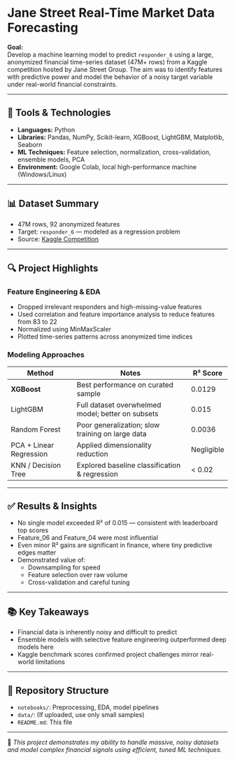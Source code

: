 # Jane Street Real-Time Market Data Forecasting

**Goal:**  
Develop a machine learning model to predict `responder_6` using a large, anonymized financial time-series dataset (47M+ rows) from a Kaggle competition hosted by Jane Street Group. The aim was to identify features with predictive power and model the behavior of a noisy target variable under real-world financial constraints.

---

## 🧰 Tools & Technologies
- **Languages:** Python  
- **Libraries:** Pandas, NumPy, Scikit-learn, XGBoost, LightGBM, Matplotlib, Seaborn  
- **ML Techniques:** Feature selection, normalization, cross-validation, ensemble models, PCA  
- **Environment:** Google Colab, local high-performance machine (Windows/Linux)

---

## 📊 Dataset Summary
- 47M rows, 92 anonymized features
- Target: `responder_6` — modeled as a regression problem
- Source: [Kaggle Competition](https://www.kaggle.com/competitions/jane-street-market-prediction)

---

## 🔍 Project Highlights

### Feature Engineering & EDA
- Dropped irrelevant responders and high-missing-value features
- Used correlation and feature importance analysis to reduce features from 83 to 22
- Normalized using MinMaxScaler
- Plotted time-series patterns across anonymized time indices

### Modeling Approaches
| Method         | Notes                                                 | R² Score |
|----------------|--------------------------------------------------------|----------|
| **XGBoost**     | Best performance on curated sample                    | 0.0129   |
| LightGBM       | Full dataset overwhelmed model; better on subsets     | 0.015    |
| Random Forest  | Poor generalization; slow training on large data      | 0.0036   |
| PCA + Linear Regression | Applied dimensionality reduction                | Negligible |
| KNN / Decision Tree | Explored baseline classification & regression      | < 0.02   |

---

## ✅ Results & Insights
- No single model exceeded R² of 0.015 — consistent with leaderboard top scores
- Feature_06 and Feature_04 were most influential
- Even minor R² gains are significant in finance, where tiny predictive edges matter
- Demonstrated value of:
  - Downsampling for speed
  - Feature selection over raw volume
  - Cross-validation and careful tuning

---

## 📚 Key Takeaways
- Financial data is inherently noisy and difficult to predict
- Ensemble models with selective feature engineering outperformed deep models here
- Kaggle benchmark scores confirmed project challenges mirror real-world limitations

---

## 📁 Repository Structure
- `notebooks/`: Preprocessing, EDA, model pipelines
- `data/`: (If uploaded, use only small samples)
- `README.md`: This file

---

🧠 _This project demonstrates my ability to handle massive, noisy datasets and model complex financial signals using efficient, tuned ML techniques._


